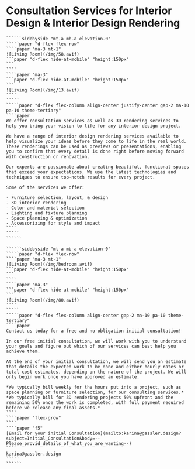 # Consultation Services for Interior Design & Interior Design Rendering

```````paper "d-flex flex-column align-center justify-center" "height: auto;min-height:calc(var(--main-height)-var(--header-height)-var(--footer-height));"
``````sidebyside "mt-a mb-a elevation-0"
`````paper "d-flex flex-row"
````paper "ma-3 mt-1"
![Living Room](/img/58.avif)
```paper "d-flex hide-at-mobile" "height:150px"
```
````
````paper "ma-3"
```paper "d-flex hide-at-mobile" "height:150px"
```
![Living Room](/img/13.avif)
````
`````
`````paper "d-flex flex-column align-center justify-center gap-2 ma-10 pa-10 theme-tertiary"
````paper
We offer consultation services as well as 3D rendering services to help you bring your vision to life for any interior design project.

We have a range of interior design rendering services available to help visualize your ideas before they come to life in the real world. These renderings can be used as previews or presentations, enabling you to confirm that every detail is done right before moving forward with construction or renovation.

Our experts are passionate about creating beautiful, functional spaces that exceed your expectations. We use the latest technologies and techniques to ensure top-notch results for every project.

Some of the services we offer:

- Furniture selection, layout, & design
- 3D interior rendering
- Color and material selection
- Lighting and fixture planning
- Space planning & optimization
- Accessorizing for style and impact
````
`````
``````
```````

```````paper "d-flex flex-column align-center justify-center" "height: auto;min-height:calc(var(--main-height)-var(--header-height)-var(--footer-height));"
``````sidebyside "mt-a mb-a elevation-0"
`````paper "d-flex flex-row"
````paper "ma-3 mt-1"
![Living Room](/img/bedroom.avif)
```paper "d-flex hide-at-mobile" "height:150px"
```
````
````paper "ma-3"
```paper "d-flex hide-at-mobile" "height:150px"
```
![Living Room](/img/80.avif)
````
`````
`````paper "d-flex flex-column align-center gap-2 ma-10 pa-10 theme-tertiary"
````paper
Contact us today for a free and no-obligation initial consultation!

In our free initial consultation, we will work with you to understand your goals and figure out which of our services can best help you achieve them.

At the end of your initial consultation, we will send you an estimate that details the expected work to be done and either hourly rates or total cost estimates, depending on the nature of the project. We will only begin work once you have approved an estimate.

*We typically bill weekly for the hours put into a project, such as space planning or furniture selection, for our consulting services.*
*We typically bill for 3D rendering projects 50% upfront and the remaining 50% once the work is completed, with full payment required before we release any final assets.*
````
````paper "flex-grow"
````
````paper "f5"
[Email for your initial Consultation](mailto:karina@gassler.design?subject=Initial_Consultation&body=--Please_provid_details_of_what_you_are_wanting--)
````
karina@gassler.design
`````
``````
```````

